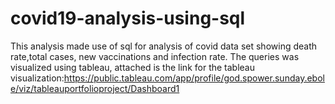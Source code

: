 # covid19-analysis-using-sql
This analysis made use of sql for analysis of covid data set showing death rate,total cases, new vaccinations and infection rate.
The queries was visualized using tableau, attached is the link for the tableau visualization:https://public.tableau.com/app/profile/god.spower.sunday.ebole/viz/tableauportfolioproject/Dashboard1

